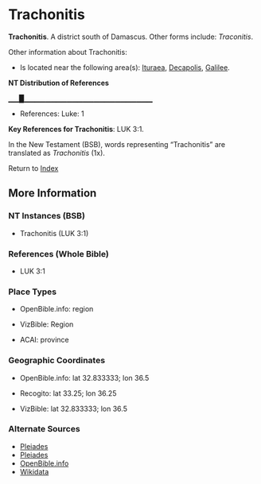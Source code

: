 # Trachonitis
**Trachonitis**. 
A district south of Damascus. 
Other forms include: 
*Traconitis*. 




Other information about Trachonitis:


* Is located near the following area(s): 
[Ituraea](Ituraea.md), [Decapolis](Decapolis.md), [Galilee](Galilee.md). 


**NT Distribution of References**

▁▁█▁▁▁▁▁▁▁▁▁▁▁▁▁▁▁▁▁▁▁▁▁▁▁▁
* References: Luke: 1



**Key References for Trachonitis**: 
LUK 3:1. 




In the New Testament (BSB), words representing “Trachonitis” are translated as 
*Trachonitis* (1x). 


Return to [Index](00-Index.md)

## More Information

### NT Instances (BSB)

* Trachonitis (LUK 3:1)



### References (Whole Bible)

* LUK 3:1


### Place Types

* OpenBible.info: region

* VizBible: Region

* ACAI: province



### Geographic Coordinates

* OpenBible.info: lat 32.833333; lon 36.5

* Recogito: lat 33.25; lon 36.25

* VizBible: lat 32.833333; lon 36.5



### Alternate Sources

* [Pleiades](https://pleiades.stoa.org/places/678434)
* [Pleiades](http://pleiades.stoa.org/places/678434)
* [OpenBible.info](https://www.openbible.info/geo/ancient/a85a60a)
* [Wikidata](http://www.wikidata.org/entity/Q826132)



